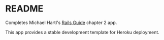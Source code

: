 # README

Completes Michael Hartl's [Rails Guide](https://www.railstutorial.org/book/toy_app#sec-toy_app_what_we_learned_in_this_chapter) chapter 2 app.

This app provides a stable development template for Heroku deployment.